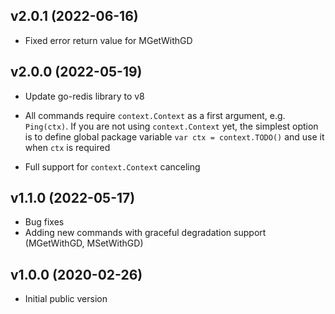 ## v2.0.1 (2022-06-16)

- Fixed error return value for MGetWithGD

## v2.0.0 (2022-05-19)

- Update go-redis library to v8

- All commands require `context.Context` as a first argument, e.g. `Ping(ctx)`. If you are not
  using `context.Context` yet, the simplest option is to define global package variable
  `var ctx = context.TODO()` and use it when `ctx` is required

- Full support for `context.Context` canceling

## v1.1.0 (2022-05-17)

- Bug fixes
- Adding new commands with graceful degradation support (MGetWithGD, MSetWithGD)

## v1.0.0 (2020-02-26)

- Initial public version